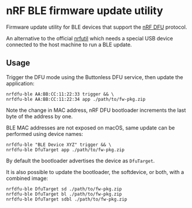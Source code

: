 # nRF BLE firmware update utility

Firmware update utility for BLE devices that support the
[nRF DFU](https://infocenter.nordicsemi.com/topic/sdk_nrf5_v17.1.0/lib_dfu_transport_ble.html) protocol.

An alternative to the official  [nrfutil](https://infocenter.nordicsemi.com/topic/ug_nrfutil/UG/nrfutil/nrfutil_dfu_ble.html)
which needs a special USB device connected to the host machine to run a BLE update.

## Usage

Trigger the DFU mode using the Buttonless DFU service, then update the application:
```console
nrfdfu-ble AA:BB:CC:11:22:33 trigger && \
nrfdfu-ble AA:BB:CC:11:22:34 app ./path/to/fw-pkg.zip
```
Note the change in MAC address, nRF DFU bootloader increments the last byte of the address by one.

BLE MAC addresses are not exposed on macOS, same update can be performed using device names:
```console
nrfdfu-ble "BLE Device XYZ" trigger && \
nrfdfu-ble DfuTarget app ./path/to/fw-pkg.zip
```
By default the bootloader advertises the device as `DfuTarget`.

It is also possible to update the bootloader, the softdevice, or both, with a combined image:
```console
nrfdfu-ble DfuTarget sd ./path/to/fw-pkg.zip
nrfdfu-ble DfuTarget bl ./path/to/fw-pkg.zip
nrfdfu-ble DfuTarget sdbl ./path/to/fw-pkg.zip
```
